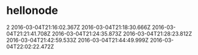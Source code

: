 hellonode
=========

2
2016-03-04T21:16:02.367Z
2016-03-04T21:18:30.666Z
2016-03-04T21:21:41.708Z
2016-03-04T21:24:35.873Z
2016-03-04T21:28:23.812Z
2016-03-04T21:42:59.533Z
2016-03-04T21:44:49.999Z
2016-03-04T22:02:22.472Z
